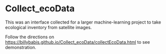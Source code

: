 # Collect_ecoData
This was an interface collected for a larger machine-learning project to take ecological inventory from satellite images. 

Follow the directions on https://billybabis.github.io/Collect_ecoData/collectEcoData.html to see demonstration.
